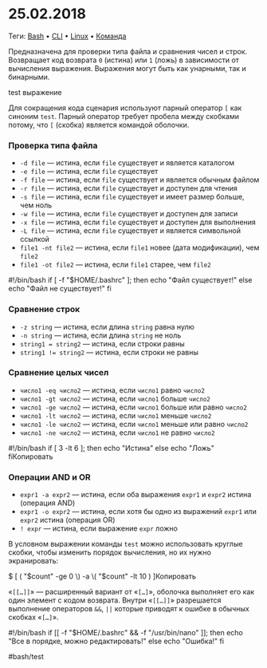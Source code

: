 # 25.02.2018

Теги: [Bash](https://tokmakov.msk.ru/blog/tags/29) • [CLI](https://tokmakov.msk.ru/blog/tags/15) • [Linux](https://tokmakov.msk.ru/blog/tags/1) • [Команда](https://tokmakov.msk.ru/blog/tags/2)

Предназначена для проверки типа файла и сравнения чисел и строк. Возвращает код возврата `0` (истина) или `1` (ложь) в зависимости от вычисления выражения. Выражения могут быть как унарными, так и бинарными.

test выражение

Для сокращения кода сценария используют парный оператор `[` как синоним `test`. Парный оператор требует пробела между скобками потому, что `[` (скобка) является командой оболочки.

### Проверка типа файла

-   `-d file` — истина, если `file` существует и является каталогом
-   `-e file` — истина, если `file` существует
-   `-f file` — истина, если `file` существует и является обычным файлом
-   `-r file` — истина, если `file` существует и доступен для чтения
-   `-s file` — истина, если `file` существует и имеет размер больше, чем ноль
-   `-w file` — истина, если `file` существует и доступен для записи
-   `-x file` — истина, если `file` существует и доступен для выполнения
-   `-L file` — истина, если `file` существует и является символьной ссылкой
-   `file1 -nt file2` — истина, если `file1` новее (дата модификации), чем `file2`
-   `file1 -ot file2` — истина, если `file1` старее, чем `file2`

#!/bin/bash
if [ -f "$HOME/.bashrc" ]; then
    echo "Файл существует!"
else
    echo "Файл не существует!"
fi

### Сравнение строк

-   `-z string` — истина, если длина `string` равна нулю
-   `-n string` — истина, если длина `string` не ноль
-   `string1 = string2` — истина, если строки равны
-   `string1 != string2` — истина, если строки не равны

### Сравнение целых чисел

-   `число1 -eq число2` — истина, если `число1` равно `число2`
-   `число1 -gt число2` — истина, если `число1` больше `число2`
-   `число1 -ge число2` — истина, если `число1` больше или равно `число2`
-   `число1 -lt число2` — истина, если `число1` меньше `число2`
-   `число1 -le число2` — истина, если `число1` меньше или равно `число2`
-   `число1 -ne число2` — истина, если `число1` не равно `число2`

#!/bin/bash
if [ 3 -lt 6 ]; then
    echo "Истина"
else
    echo "Ложь"
fiКопировать

### Операции AND и OR

-   `expr1 -a expr2` — истина, если оба выражения `expr1` и `expr2` истина (операция AND)
-   `expr1 -o expr2` — истина, если хотя бы одно из выражений `expr1` или `expr2` истина (операция OR)
-   `! expr` — истина, если выражение `expr` ложно

В условном выражении команды `test` можно использовать круглые скобки, чтобы изменить порядок вычисления, но их нужно экранировать:

$ [ \( "$count" -ge 0 \) -a \( "$count" -lt 10 \) ]Копировать

«`[[…]]`» — расширенный вариант от «`[…]`», оболочка выполняет его как один элемент с кодом возврата. Внутри «`[[…]]`» разрешается выполнение операторов `&&`, `||` которые приводят к ошибке в обычных скобках «`[…]`».

#!/bin/bash
if [[ -f "$HOME/.bashrc" && -f "/usr/bin/nano" ]]; then
    echo "Все в порядке, можно редактировать!"
else
    echo "Ошибка!"
fi

#bash/test
